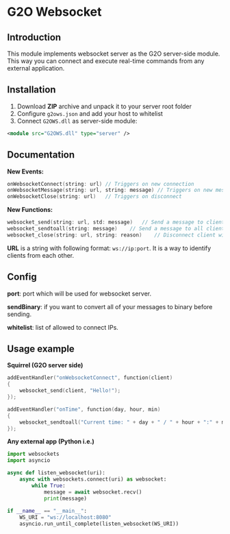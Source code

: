 # G2O Websocket

## Introduction

This module implements websocket server as the G2O server-side module. This way you can connect and execute real-time commands from any external application.

## Installation

1. Download **ZIP** archive and unpack it to your server root folder
2. Configure ``g2ows.json`` and add your host to whitelist
3. Connect ``G2OWS.dll`` as server-side module:
```xml
<module src="G2OWS.dll" type="server" />
```

## Documentation

**New Events:**
```cpp
onWebsocketConnect(string: url) // Triggers on new connection
onWebsocketMessage(string: url, string: message) // Triggers on new message
onWebsocketClose(string: url)   // Triggers on disconnect
```

**New Functions:**
```cpp
websocket_send(string: url, std: message)   // Send a message to client with given url
websocket_sendtoall(string: message)    // Send a message to all clients
websocket_close(string: url, string: reason)    // Disconnect client with given url
```

**URL** is a string with following format: ``ws://ip:port``. It is a way to identify clients from each other.

## Config

**port**: port which will be used for websocket server.

**sendBinary**: if you want to convert all of your messages to binary before sending.

**whitelist**: list of allowed to connect IPs.

## Usage example

**Squirrel (G2O server side)**
```cpp
addEventHandler("onWebsocketConnect", function(client)
{
    websocket_send(client, "Hello!");
});

addEventHandler("onTime", function(day, hour, min)
{
    websocket_sendtoall("Current time: " + day + " / " + hour + ":" + min);
});
```

**Any external app (Python i.e.)**
```python
import websockets
import asyncio

async def listen_websocket(uri):
    async with websockets.connect(uri) as websocket:
        while True:
            message = await websocket.recv()
            print(message)
            
if __name__ == "__main__":
    WS_URI = "ws://localhost:8080"
    asyncio.run_until_complete(listen_websocket(WS_URI))
```